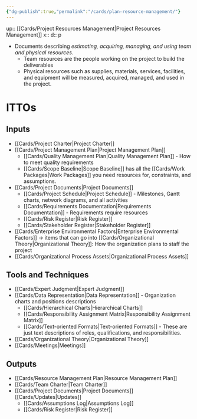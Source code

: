 ```yaml
---
{"dg-publish":true,"permalink":"/cards/plan-resource-management/"}
---
```


up:: [[Cards/Project Resources Management\|Project Resources Management]] 
x:: 
d:: p


- Documents describing *estimating, acquiring, managing, and using team and physical resources*.
	- ﻿﻿Team resources are the people working on the project to build the deliverables
	- ﻿﻿Physical resources such as supplies, materials, services, facilities, and equipment will be measured, acquired, managed, and used in the project.

# ITTOs

## Inputs
- [[Cards/Project Charter\|Project Charter]]
- [[Cards/Project Management Plan\|Project Management Plan]]
	- [[Cards/Quality Management Plan\|Quality Management Plan]] - How to meet quality requirements 
	- [[Cards/Scope Baseline\|Scope Baseline]] has all the [[Cards/Work Packages\|Work Packages]] you need resources for, constraints, and assumptions. 
- [[Cards/Project Documents\|Project Documents]]
	- [[Cards/Project Schedule\|Project Schedule]] - Milestones, Gantt charts, network diagrams, and all activities
	- [[Cards/Requirements Documentation\|Requirements Documentation]] - Requirements require resources
	- [[Cards/Risk Register\|Risk Register]]
	- [[Cards/Stakeholder Register\|Stakeholder Register]]
- [[Cards/Enterprise Environmental Factors\|Enterprise Environmental Factors]] -> items that can go into [[Cards/Organizational Theory\|Organizational Theory]]: How the organization plans to staff the project 
- [[Cards/Organizational Process Assets\|Organizational Process Assets]]

## Tools and Techniques
- [[Cards/Expert Judgment\|Expert Judgment]]
- [[Cards/Data Representation\|Data Representation]] - Organization charts and positions descriptions 
	- [[Cards/Hierarchical Charts\|Hierarchical Charts]]
	- [[Cards/Responsibility Assignment Matrix\|Responsibility Assignment Matrix]]
	- [[Cards/Text-oriented Formats\|Text-oriented Formats]] - These are just text descriptions of roles, qualifications, and responsibilities. 
- [[Cards/Organizational Theory\|Organizational Theory]]
- [[Cards/Meetings\|Meetings]]

## Outputs
- [[Cards/Resource Management Plan\|Resource Management Plan]]
- [[Cards/Team Charter\|Team Charter]]
- [[Cards/Project Documents\|Project Documents]] [[Cards/Updates\|Updates]]
	- [[Cards/Assumptions Log\|Assumptions Log]]
	- [[Cards/Risk Register\|Risk Register]]